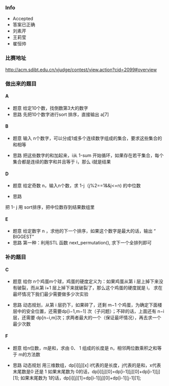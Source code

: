 ### Info
* Accepted
* 答案已正确
* 刘素芹
* 王莉莹
* 崔恒帅

### 比赛地址
http://acm.sdibt.edu.cn/vjudge/contest/view.action?cid=2099#overview

### 做出来的题目

#### A

* 题意
给定10个数，找倒数第3大的数字
* 思路
先把10个数字进行sort 排序，直接输出 a[7]

#### B

* 题意
输入 n个数字，可以分成1或多个连续数字组成的集合，要求这些集合的和相等

* 思路
把这些数字的和加起来，i从 1-sum 开始循环，如果存在若干集合，每个集合都是连续的数字和并且等于 i，那么 i就是结果

#### D

* 题意
给定奇数 n，输入n个数，求 1-j（j%2==1&&j<=n) 的中位数

* 思路

把 1- j 用 sort排序，把中位数存到结果数组里


#### E

* 题意
给定数字 n ，求他的下一个排序，如果这个数字是最大的话，输出 “ BIGGEST”
* 思路
第一种：利用STL 函数 next_permutation(), 求下一个全排列即可
 

### 补的题目

#### C

* 题意
给你 n个鸡蛋m个球，鸡蛋的硬度定义为：如果鸡蛋从第 i 层上掉下来没有破裂，而从第 i+1 层上掉下来就破裂了，那么这个鸡蛋的硬度就是 i， 求在最坏情况下我们最少需要做多少次实验

* 思路
动态规划，从第 i 层扔下，如果碎了，还剩 m−1 个鸡蛋，为确定下面楼层中的安全位置，还需要dp[i−1,m−1] 次（子问题）；不碎的话，上面还有 n−i 层，还需要 dp[n−i,m]次；求两者最大的一个（保证最坏情况），再去求一个最少次数

#### F

* 题意
给n位数，m是和，求由 0、 1 组成的长度是 n，相邻两位数乘积之和等于 m的方法数

* 思路
动态规划
用三维数组，dp[i][j][x]  i代表的是长度，j代表的是和，x代表末尾数是0 还是 1 
如果末尾数为 0的话，dp[i][j][0]=dp[i-1][j][0]+dp[i-1][j][1];
如果末尾数为 1的话，dp[i][j][1]=dp[i-1][j][0]+dp[i-1][j-1][1];



